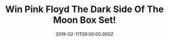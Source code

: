 ---
campaign-uuid: "c-b3809add-5825-41f5-82b5-884eca716cde"
type: "Preview"
category: "Music"
date: "2019-02-11T09:00:00.000Z"
end-date: "2019-03-11T23:59:00.000Z"
disable-form: false
is_promoted: false
has_entry_page: true
title: "Win Pink Floyd The Dark Side Of The Moon Box Set!"
competition-description: "<p>Calling all Pink Floyd fans, we are giving away The Dark\
  \ Side Of The Moon Box Set to one of our lucky members. The album originally released\
  \ in 1973, became Pink Floyd’s first number 1 album in the US, remaining on the\
  \ chart for 741 weeks between 1973 and 1988.</p>\r\n<p>Now we have in our hands\
  \ The Dark Side Of The Moon Box Set for you to enjoy anywhere you go. Want it? Click\
  \ below for a chance to win.</p>"
hero-header: "Win Pink Floyd The Dark Side Of The Moon Box Set!"
terms-confirmation: "N/A"
banner-img: "https://assets.expresslyapp.com/asset-72dea6b3-db6b-4026-854a-cc1c42dbc51f.jpg"
logo-left-href: "aaa.nme.com"
logo-left-image: "https://assets.expresslyapp.com/asset-4a376c6c-129c-4b7f-b0a9-266e6962925f.jpg"
logo-left-title: "NME AAA"
bg-image-hero: "https://assets.expresslyapp.com/asset-b637e728-928a-4cb7-b77c-3288c7526dbb.jpg"
bg-image-first: "https://assets.expresslyapp.com/asset-f35e5b02-fb32-4916-a3f3-62f4107dbd5e.jpg"
section1-content: "<p>One of the best-selling and most critically acclaimed albums\
  \ of all time The Dark Side of The Moon also introduced The iconic album cover artwork\
  \ by Hipgnosis featuring a prism representing the band’s stage lighting, the record’\
  s lyrics, and the request for a ‘simple and bold’ design.</p>\r\n<p>Speak To Me,\
  \ On The Run, Time… are some of the hits you could find in this amazing album, so\
  \ think no more and enter the form below for a chance to win. Good luck!</p>"
entry-title: "Win Pink Floyd The Dark Side Of The Moon Box Set!"
entry-content: "Enter the draw to win Pink Floyd The Dark Side Of The Moon Box Set\
  \ by completing the form below before 23:59 on 11th of March 2019."
has-winner: false
prize-description: "Pink Floyd The Dark Side Of The Moon Box Set."
special-conditions: "Multiple entries are allowed up to one every day\r\nThis competition\
  \ is also available on: http://club.expressly.io/competitons/\r\npink-floyd-the-dark-side-of-the-moon-box-set"
country-restrictions:
- "GB"
---